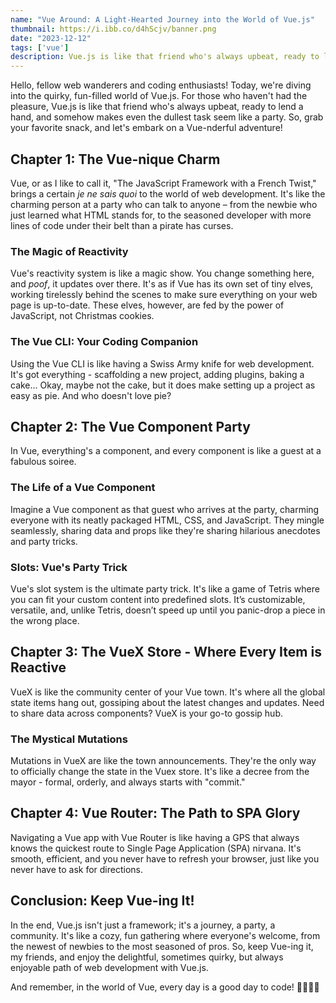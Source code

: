 ```yaml
---
name: "Vue Around: A Light-Hearted Journey into the World of Vue.js"
thumbnail: https://i.ibb.co/d4hScjv/banner.png
date: "2023-12-12"
tags: ['vue']
description: Vue.js is like that friend who's always upbeat, ready to lend a hand, and somehow makes even the dullest task seem like a party.
---
```


Hello, fellow web wanderers and coding enthusiasts! Today, we're diving into the quirky, fun-filled world of Vue.js. For those who haven't had the pleasure, Vue.js is like that friend who's always upbeat, ready to lend a hand, and somehow makes even the dullest task seem like a party. So, grab your favorite snack, and let's embark on a Vue-nderful adventure!

## Chapter 1: The Vue-nique Charm

Vue, or as I like to call it, "The JavaScript Framework with a French Twist," brings a certain *je ne sais quoi* to the world of web development. It's like the charming person at a party who can talk to anyone – from the newbie who just learned what HTML stands for, to the seasoned developer with more lines of code under their belt than a pirate has curses.

### The Magic of Reactivity

Vue's reactivity system is like a magic show. You change something here, and *poof*, it updates over there. It's as if Vue has its own set of tiny elves, working tirelessly behind the scenes to make sure everything on your web page is up-to-date. These elves, however, are fed by the power of JavaScript, not Christmas cookies.

### The Vue CLI: Your Coding Companion

Using the Vue CLI is like having a Swiss Army knife for web development. It's got everything - scaffolding a new project, adding plugins, baking a cake... Okay, maybe not the cake, but it does make setting up a project as easy as pie. And who doesn't love pie?

## Chapter 2: The Vue Component Party

In Vue, everything's a component, and every component is like a guest at a fabulous soiree.

### The Life of a Vue Component

Imagine a Vue component as that guest who arrives at the party, charming everyone with its neatly packaged HTML, CSS, and JavaScript. They mingle seamlessly, sharing data and props like they're sharing hilarious anecdotes and party tricks.

### Slots: Vue's Party Trick

Vue's slot system is the ultimate party trick. It's like a game of Tetris where you can fit your custom content into predefined slots. It’s customizable, versatile, and, unlike Tetris, doesn’t speed up until you panic-drop a piece in the wrong place.

## Chapter 3: The VueX Store - Where Every Item is Reactive

VueX is like the community center of your Vue town. It's where all the global state items hang out, gossiping about the latest changes and updates. Need to share data across components? VueX is your go-to gossip hub.

### The Mystical Mutations

Mutations in VueX are like the town announcements. They're the only way to officially change the state in the Vuex store. It's like a decree from the mayor - formal, orderly, and always starts with "commit."

## Chapter 4: Vue Router: The Path to SPA Glory

Navigating a Vue app with Vue Router is like having a GPS that always knows the quickest route to Single Page Application (SPA) nirvana. It's smooth, efficient, and you never have to refresh your browser, just like you never have to ask for directions.

## Conclusion: Keep Vue-ing It!

In the end, Vue.js isn't just a framework; it's a journey, a party, a community. It's like a cozy, fun gathering where everyone's welcome, from the newest of newbies to the most seasoned of pros. So, keep Vue-ing it, my friends, and enjoy the delightful, sometimes quirky, but always enjoyable path of web development with Vue.js.

And remember, in the world of Vue, every day is a good day to code! 🎉👩‍💻🌐